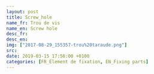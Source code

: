 ```yaml
---
layout: post
title: Screw_hole
name_fr: Trou de vis
name_en: Screw hole
desc_fr: 
desc_en: 
img: ["2017-08-29_155357-trou%20taraude.png"]
src: 
date: 2019-03-15 17:58:00 +0100
categories: [FR_Élement de fixation, EN_Fixing parts]
---
```

